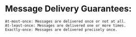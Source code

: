 # Message Delivery Guarantees:
    At-most-once: Messages are delivered once or not at all.
    At-least-once: Messages are delivered one or more times.
    Exactly-once: Messages are delivered precisely once.
